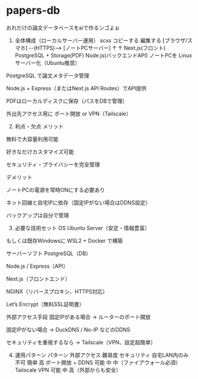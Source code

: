 # papers-db
おれだけの論文データベースをaiで作るンゴよぉ
1. 全体構成（ローカルサーバー運用）
scss
コピーする
編集する
[ブラウザ/スマホ] --(HTTPS)--> [ノートPCサーバー]
        ↑                       ↑
   Next.js(フロント)      PostgreSQL + Storage(PDF)
                          Node.js(バックエンドAPI)
ノートPCを Linuxサーバー化（Ubuntu推奨）

PostgreSQL で論文メタデータ管理

Node.js + Express（またはNext.js API Routes）でAPI提供

PDFはローカルディスクに保存（パスをDBで管理）

外出先アクセス用に ポート開放 or VPN（Tailscale）

2. 利点・欠点
メリット

無料で大容量利用可能

好きなだけカスタマイズ可能

セキュリティ・プライバシーを完全管理

デメリット

ノートPCの電源を常時ONにする必要あり

ネット回線と自宅IPに依存（固定IPがない場合はDDNS設定）

バックアップは自分で管理

3. 必要な技術セット
OS
Ubuntu Server（安定・情報豊富）

もしくは既存Windowsに WSL2 + Docker で構築

サーバーソフト
PostgreSQL（DB）

Node.js / Express（API）

Next.js（フロントエンド）

NGINX（リバースプロキシ、HTTPS対応）

Let’s Encrypt（無料SSL証明書）

外部アクセス手段
固定IPがある場合 → ルーターのポート開放

固定IPがない場合 → DuckDNS / No-IP などのDDNS

セキュリティを重視するなら → Tailscale（VPN、設定超簡単）

4. 運用パターン
パターン	外部アクセス	難易度	セキュリティ
自宅LAN内のみ	不可	簡単	高
ポート開放 + DDNS	可能	中	中（ファイアウォール必須）
Tailscale VPN	可能	中	高（外部からも安全）
